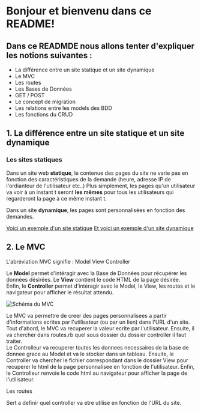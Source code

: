 # Bonjour et bienvenu dans ce README!

## Dans ce READMDE nous allons tenter d'expliquer les notions suivantes :

* La différence entre un site statique et un site dynamique
* Le MVC
* Les routes
* Les Bases de Données
* GET / POST
* Le concept de migration
* Les relations entre les models des BDD
* Les fonctions du CRUD

## 1. La différence entre un site statique et un site dynamique

### Les sites statiques

Dans un site web **statique**, le contenue des pages du site ne varie pas en fonction des caractéristiques de la demande (heure, adresse IP de l'ordianteur de l'utilisateur etc..)
Plus simplement, les pages qu'un utilisateur va voir à un instant t seront **les mêmes** pour tous les utilisateurs qui regarderont la page à ce même instant t.

Dans un site **dynamique**, les pages sont personnalisées en fonction des demandes.

[Voici un exemple d'un site statique](https://thebestmotherfucking.website/)
[Et voici un exemple d'un site dynamique](https://www.facebook.com/)

## 2. Le MVC

L'abréviation MVC signifie : Model View Controller

Le **Model** permet d'intéragir avec la Base de Données pour récupérer les données désirées.
Le **View** contient le code HTML de la page désirée.
Enfin, le **Controller** permet d'intéragir avec le Model, le View, les routes et le navigateur pour afficher le résultat attendu.

![Schéma du MVC](http://french.railstutorial.org/images/figures/mvc_detailed.png)

Le MVC va permettre de creer des pages personnalisees a partir d'informations ecrites par l'utilisateur (ou par un lien) dans l'URL d'un site.
Tout d'abord, le MVC va recuperer la valeur ecrite par l'utilisateur.
Ensuite, il va chercher dans routes.rb quel sous dossier du dossier controller il faut traiter.  
Le Controlleur va recuperer toutes les donnees necessaires de la base de donnee grace au Model et va le stocker dans un tableau.
Ensuite, le Controller va chercher le fichier correspondant dans le dossier View pour recuperer le html de la page personnalisee en fonction de l'utilisateur.
Enfin, le Controlleur renvoie le code html au navigateur pour afficher la page de l'utilisateur.



Les routes
	
Sert a definir quel controller va etre utilise en fonction de l'URL du site.
